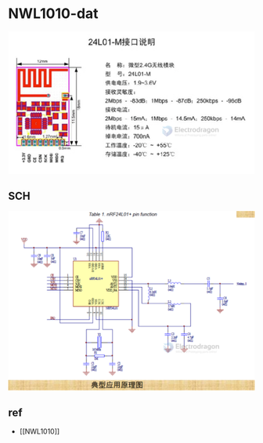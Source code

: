 
# NWL1010-dat

![](2024-01-12-15-56-01.png)



## SCH 

![](2024-01-12-16-00-52.png)


## ref 

- [[NWL1010]]